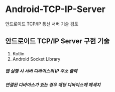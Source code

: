 # Android-TCP-IP-Server
안드로이드 TCP/IP 통신 서버 기술 검토

## 안드로이드 TCP/IP Server 구현 기술
1. Kotlin
2. Android Socket Library

##### 앱 실행 시 서버 디바이스의 IP 주소 출력
##### 연결된 디바이스가 있는 경우 해당 디바이스에 메세지 
